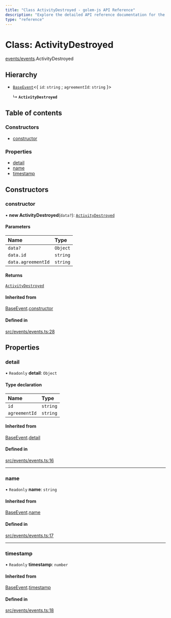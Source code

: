 ```yaml
---
title: "Class ActivityDestroyed - golem-js API Reference"
description: "Explore the detailed API reference documentation for the Class ActivityDestroyed within the golem-js SDK for the Golem Network."
type: "reference"
---
```

# Class: ActivityDestroyed

[events/events](../modules/events_events).ActivityDestroyed

## Hierarchy

- [`BaseEvent`](events_events.BaseEvent)\<\{ `id`: `string` ; `agreementId`: `string`  }\>

  ↳ **`ActivityDestroyed`**

## Table of contents

### Constructors

- [constructor](events_events.ActivityDestroyed#constructor)

### Properties

- [detail](events_events.ActivityDestroyed#detail)
- [name](events_events.ActivityDestroyed#name)
- [timestamp](events_events.ActivityDestroyed#timestamp)

## Constructors

### constructor

• **new ActivityDestroyed**(`data?`): [`ActivityDestroyed`](events_events.ActivityDestroyed)

#### Parameters

| Name | Type |
| :------ | :------ |
| `data?` | `Object` |
| `data.id` | `string` |
| `data.agreementId` | `string` |

#### Returns

[`ActivityDestroyed`](events_events.ActivityDestroyed)

#### Inherited from

[BaseEvent](events_events.BaseEvent).[constructor](events_events.BaseEvent#constructor)

#### Defined in

[src/events/events.ts:28](https://github.com/golemfactory/golem-js/blob/cd3b295/src/events/events.ts#L28)

## Properties

### detail

• `Readonly` **detail**: `Object`

#### Type declaration

| Name | Type |
| :------ | :------ |
| `id` | `string` |
| `agreementId` | `string` |

#### Inherited from

[BaseEvent](events_events.BaseEvent).[detail](events_events.BaseEvent#detail)

#### Defined in

[src/events/events.ts:16](https://github.com/golemfactory/golem-js/blob/cd3b295/src/events/events.ts#L16)

___

### name

• `Readonly` **name**: `string`

#### Inherited from

[BaseEvent](events_events.BaseEvent).[name](events_events.BaseEvent#name)

#### Defined in

[src/events/events.ts:17](https://github.com/golemfactory/golem-js/blob/cd3b295/src/events/events.ts#L17)

___

### timestamp

• `Readonly` **timestamp**: `number`

#### Inherited from

[BaseEvent](events_events.BaseEvent).[timestamp](events_events.BaseEvent#timestamp)

#### Defined in

[src/events/events.ts:18](https://github.com/golemfactory/golem-js/blob/cd3b295/src/events/events.ts#L18)
